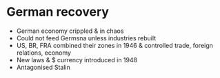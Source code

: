 # German recovery

- German economy crippled & in chaos
- Could not feed Germsna unless industries rebuilt
- US, BR, FRA combined their zones in 1946 & controlled trade, foreign relations, economy
- New laws & $ currency introduced in 1948
- Antagonised Stalin
